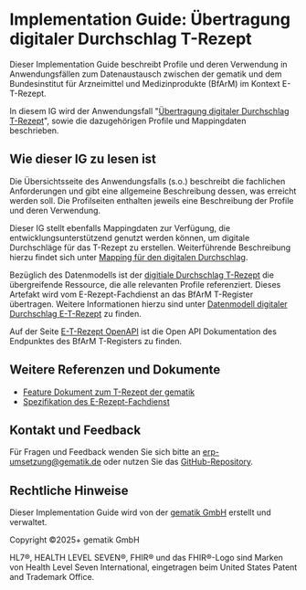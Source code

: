 # Implementation Guide: Übertragung digitaler Durchschlag T-Rezept

Dieser Implementation Guide beschreibt Profile und deren Verwendung in Anwendungsfällen zum Datenaustausch zwischen der gematik und dem Bundesinstitut für Arzneimittel und Medizinprodukte (BfArM) im Kontext E-T-Rezept.

In diesem IG wird der Anwendungsfall "[Übertragung digitaler Durchschlag T-Rezept](./trezept.html)", sowie die dazugehörigen Profile und Mappingdaten beschrieben.

## Wie dieser IG zu lesen ist

Die Übersichtsseite des Anwendungsfalls (s.o.) beschreibt die fachlichen Anforderungen und gibt eine allgemeine Beschreibung dessen, was erreicht werden soll. Die Profilseiten enthalten jeweils eine Beschreibung der Profile und deren Verwendung.

Dieser IG stellt ebenfalls Mappingdaten zur Verfügung, die entwicklungsunterstützend genutzt werden können, um digitale Durchschläge für das T-Rezept zu erstellen. Weiterführende Beschreibung hierzu findet sich unter [Mapping für den digitalen Durchschlag](./trezept.html#mapping-des-digitalen-durchschlags-e-t-rezept).

Bezüglich des Datenmodells ist der [digitiale Durchschlag T-Rezept](./StructureDefinition-erp-tprescription-carbon-copy.html) die übergreifende Ressource, die alle relevanten Profile referenziert. Dieses Artefakt wird vom E-Rezept-Fachdienst an das BfArM T-Register übertragen. Weitere Informationen hierzu sind unter [Datenmodell digitaler Durchschlag E-T-Rezept](./datamodel.html) zu finden.

Auf der Seite [E-T-Rezept OpenAPI](./bfarm-openapi.html) ist die Open API Dokumentation des Endpunktes des BfArM T-Registers zu finden.

## Weitere Referenzen und Dokumente

- [Feature Dokument zum T-Rezept der gematik](https://gemspec.gematik.de/docs/gemF/gemF_eRp_T-Rezept/latest/)
- [Spezifikation des E-Rezept-Fachdienst](https://gemspec.gematik.de/docs/gemSpec/gemSpec_FD_eRp/latest/)

## Kontakt und Feedback

Für Fragen und Feedback wenden Sie sich bitte an [erp-umsetzung@gematik.de](mailto:erp-umsetzung@gematik.de) oder nutzen Sie das [GitHub-Repository](https://github.com/gematik/spec-erp-t-prescription/issues).

## Rechtliche Hinweise

Dieser Implementation Guide wird von der [gematik GmbH](https://www.gematik.de/) erstellt und verwaltet.

Copyright ©2025+ gematik GmbH

HL7®, HEALTH LEVEL SEVEN®, FHIR® und das FHIR®-Logo sind Marken von Health Level Seven International, eingetragen beim United States Patent and Trademark Office.
